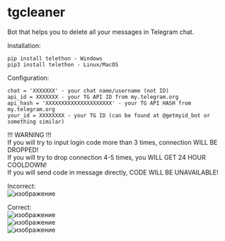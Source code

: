 # tgcleaner
Bot that helps you to delete all your messages in Telegram chat.

Installation:
```
pip install telethon - Windows
pip3 install telethon - Linux/MacOS
```

Configuration:
```
chat = 'XXXXXXX' - your chat name/username (not ID)
api_id = XXXXXXX - your TG API ID from my.telegram.org
api_hash = 'XXXXXXXXXXXXXXXXXXXXX' - your TG API HASH from my.telegram.org
your_id = XXXXXXXX - your TG ID (can be found at @getmyid_bot or something similar)
```

!!! WARNING !!!  
If you will try to input login code more than 3 times, connection WILL BE DROPPED!  
If you will try to drop connection 4-5 times, you WILL GET 24 HOUR COOLDOWN!  
If you will send code in message directly, CODE WILL BE UNAVAILABLE!  
  
Incorrect:  
![изображение](https://user-images.githubusercontent.com/80502208/182451246-f0aecb3c-e2fa-4ca7-9619-ff1718d98ef6.png)  

Correct:  
![изображение](https://user-images.githubusercontent.com/80502208/182451497-e7ddb482-9fc7-4cb6-9bbc-fee360236ebc.png)  
![изображение](https://user-images.githubusercontent.com/80502208/182451521-36d94178-efa3-4dc6-ad82-df0e3d83b05b.png)  
![изображение](https://user-images.githubusercontent.com/80502208/182451547-f59ec8f1-3849-4303-8674-4d204f34b6e4.png)
